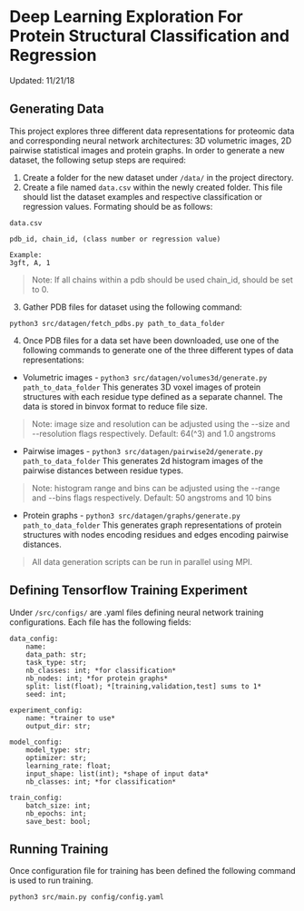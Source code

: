 # Deep Learning Exploration For Protein Structural Classification and Regression
Updated: 11/21/18

## Generating Data
This project explores three different data representations for proteomic data
and corresponding neural network architectures:
3D volumetric images, 2D pairwise statistical images and protein graphs.
In order to generate a new dataset, the following setup steps are required:

1. Create a folder for the new dataset under `/data/` in the project directory.
2. Create a file named `data.csv` within the newly created folder. This file should
list the dataset examples and respective classification or regression values. Formating
should be as follows:

```
data.csv

pdb_id, chain_id, (class number or regression value)

Example:
3gft, A, 1

```

> Note: If all chains within a pdb should be used chain_id, should be set to 0.

3. Gather PDB files for dataset using the following command:

`python3 src/datagen/fetch_pdbs.py path_to_data_folder`

4. Once PDB files for a data set have been downloaded, use one of the following
commands to generate one of the three different types of data representations:

- Volumetric images - `python3 src/datagen/volumes3d/generate.py path_to_data_folder`
This generates 3D voxel images of protein structures with each residue type defined
as a separate channel. The data is stored in binvox format to reduce file size.

> Note: image size and resolution can be adjusted using the --size and
> --resolution flags respectively. Default: 64(^3) and 1.0 angstroms

- Pairwise images - `python3 src/datagen/pairwise2d/generate.py path_to_data_folder`
This generates 2d histogram images of the pairwise distances between residue types.

> Note: histogram range and bins can be adjusted using the --range and --bins
flags respectively. Default: 50 angstroms and 10 bins

- Protein graphs - `python3 src/datagen/graphs/generate.py path_to_data_folder`
This generates graph representations of protein structures with nodes encoding
residues and edges encoding pairwise distances.

> All data generation scripts can be run in parallel using MPI.

## Defining Tensorflow Training Experiment
Under `/src/configs/` are .yaml files defining neural network training configurations.
Each file has the following fields:

```
data_config:
    name:
    data_path: str;
    task_type: str;
    nb_classes: int; *for classification*
    nb_nodes: int; *for protein graphs*
    split: list(float); *[training,validation,test] sums to 1*
    seed: int;

experiment_config:
    name: *trainer to use*
    output_dir: str;

model_config:
    model_type: str;
    optimizer: str;
    learning_rate: float;
    input_shape: list(int); *shape of input data*
    nb_classes: int; *for classification*

train_config:
    batch_size: int;
    nb_epochs: int;
    save_best: bool;
```

## Running Training
Once configuration file for training has been defined the following command is used
to run training.

`python3 src/main.py config/config.yaml`
